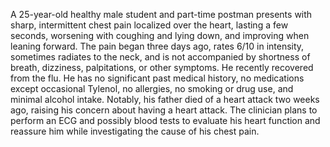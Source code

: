 A 25-year-old healthy male student and part-time postman presents with sharp, intermittent chest pain localized over the heart, lasting a few seconds, worsening with coughing and lying down, and improving when leaning forward. The pain began three days ago, rates 6/10 in intensity, sometimes radiates to the neck, and is not accompanied by shortness of breath, dizziness, palpitations, or other symptoms. He recently recovered from the flu. He has no significant past medical history, no medications except occasional Tylenol, no allergies, no smoking or drug use, and minimal alcohol intake. Notably, his father died of a heart attack two weeks ago, raising his concern about having a heart attack. The clinician plans to perform an ECG and possibly blood tests to evaluate his heart function and reassure him while investigating the cause of his chest pain.